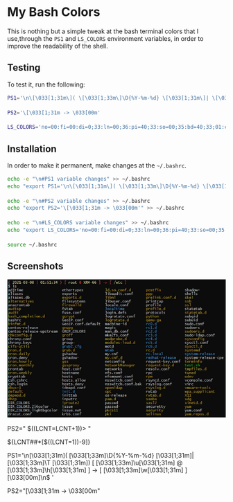 # My Bash Colors

This is nothing but a simple tweak at the bash terminal colors that I use,through the `PS1` and `LS_COLORS` environment variables, in order to improve the readability of the shell.

## Testing

To test it, run the following:

```bash
PS1='\n\[\033[1;31m\]( \[\033[1;33m\]\D{%Y-%m-%d} \[\033[1;31m\]| \[\033[1;33m\]\T \[\033[1;31m\]) [ \[\033[1;33m\]\u\[\033[1;31m\] @ \[\033[1;33m\]\h\[\033[1;31m\] ] -> [ \[\033[1;33m\]\w\[\033[1;31m\] ]\[\033[00m\]\n\$ '

PS2='\[\033[1;31m -> \033[00m'

LS_COLORS='no=00:fi=00:di=0;33:ln=00;36:pi=40;33:so=00;35:bd=40;33;01:cd=40;33;01:or=01;05;37;41:mi=01;05;37;41:ex=1;32:*.cmd=00;32:*.exe=00;32:*.com=00;32:*.btm=00;32:*.bat=00;32:*.sh=00;32:*.csh=00;32:*.tar=00;31:*.tgz=00;31:*.arj=00;31:*.taz=00;31:*.lzh=00;31:*.zip=00;31:*.z=00;31:*.Z=00;31:*.gz=00;31:*.bz2=00;31:*.bz=00;31:*.tz=00;31:*.rpm=00;31:*.cpio=00;31:*.jpg=00;35:*.gif=00;35:*.bmp=00;35:*.xbm=00;35:*.xpm=00;35:*.png=00;35:*.tif=00;35:'
```

## Installation

In order to make it permanent, make changes at the `~/.bashrc`.

```bash
echo -e "\n#PS1 variable changes" >> ~/.bashrc
echo "export PS1='\n\[\033[1;31m\]( \[\033[1;33m\]\D{%Y-%m-%d} \[\033[1;31m\]| \[\033[1;33m\]\T \[\033[1;31m\]) [ \[\033[1;33m\]\u\[\033[1;31m\] @ \[\033[1;33m\]\h\[\033[1;31m\] ] -> [ \[\033[1;33m\]\w\[\033[1;31m\] ]\[\033[00m\]\n\$ '" >> ~/.bashrc

echo -e "\n#PS2 variable changes" >> ~/.bashrc
echo "export PS2='\[\033[1;31m -> \033[00m'" >> ~/.bashrc

echo -e "\n#LS_COLORS variable changes" >> ~/.bashrc
echo "export LS_COLORS='no=00:fi=00:di=0;33:ln=00;36:pi=40;33:so=00;35:bd=40;33;01:cd=40;33;01:or=01;05;37;41:mi=01;05;37;41:ex=1;32:*.cmd=00;32:*.exe=00;32:*.com=00;32:*.btm=00;32:*.bat=00;32:*.sh=00;32:*.csh=00;32:*.tar=00;31:*.tgz=00;31:*.arj=00;31:*.taz=00;31:*.lzh=00;31:*.zip=00;31:*.z=00;31:*.Z=00;31:*.gz=00;31:*.bz2=00;31:*.bz=00;31:*.tz=00;31:*.rpm=00;31:*.cpio=00;31:*.jpg=00;35:*.gif=00;35:*.bmp=00;35:*.xbm=00;35:*.xpm=00;35:*.png=00;35:*.tif=00;35:'" >> ~/.bashrc

source ~/.bashrc
```

## Screenshots

![Example - Screenshot](example.jpg)



PS2=" \$((LCNT=LCNT+1))> "

\${LCNT##*[\$((LCNT=1))-9]}

PS1='\n\[\033[1;31m\]( \[\033[1;33m\]\D{%Y-%m-%d} \[\033[1;31m\]| \[\033[1;33m\]\T \[\033[1;31m\]) [ \[\033[1;33m\]\u\[\033[1;31m\] @ \[\033[1;33m\]\h\[\033[1;31m\] ] -> [ \[\033[1;33m\]\w\[\033[1;31m\] ]\[\033[00m\]\n\$ '

PS2="\[\033[1;31m -> \033[00m"